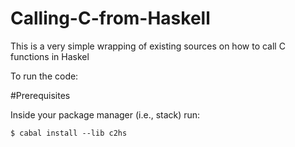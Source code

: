 # Calling-C-from-Haskell
This is a very simple wrapping of existing sources on how to call C functions in Haskel

To run the code:

#Prerequisites

Inside your package manager (i.e., stack) run:

```
$ cabal install --lib c2hs

```
